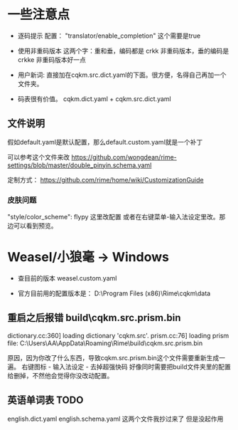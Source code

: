 # 一些注意点

- 逐码提示
配置：
    "translator/enable_completion" 这个需要是true

- 使用非重码版本
这两个字：重和垂，编码都是 crkk
非重码版本，垂的编码是crkke  非重码版本好一点

- 用户新词:
直接加在cqkm.src.dict.yaml的下面。很方便，名得自己再加一个文件夹。

- 码表很有价值。
cqkm.dict.yaml + cqkm.src.dict.yaml


## 文件说明

假如default.yaml是默认配置，那么default.custom.yaml就是一个补丁


可以参考这个文件来改
https://github.com/wongdean/rime-settings/blob/master/double_pinyin.schema.yaml

定制方式：
https://github.com/rime/home/wiki/CustomizationGuide


### 皮肤问题
"style/color_scheme": flypy  这里改配置
或者在右键菜单-输入法设定里改。那边可以看到预览。



# Weasel/小狼毫 → Windows

- 查目前的版本
weasel.custom.yaml 

- 官方目前用的配置版本是：
D:\Program Files (x86)\Rime\cqkm\data


## 重启之后报错 build\cqkm.src.prism.bin

dictionary.cc:360] loading dictionary 'cqkm.src'.
prism.cc:76] loading prism file: C:\Users\AA\AppData\Roaming\Rime\build\cqkm.src.prism.bin

原因，因为你改了什么东西，导致cqkm.src.prism.bin这个文件需要重新生成一遍。
右键图标 - 输入法设定 - 去掉超强快码
    好像同时需要把build文件夹里的配置给删掉，不然他会觉得你没改动配置。


## 英语单词表 TODO
english.dict.yaml
english.schema.yaml
这两个文件我抄过来了 但是没起作用

